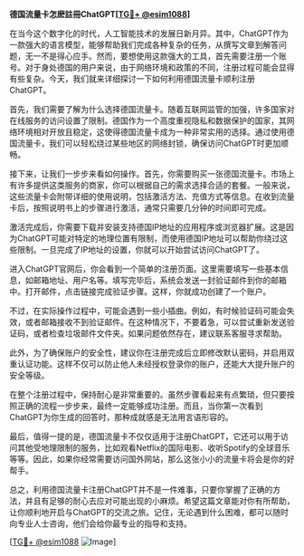 **德国流量卡怎麽註冊ChatGPT[[TG💪+ @esim1088](https://t.me/s/esim1088)]**

在当今这个数字化的时代，人工智能技术的发展日新月异。其中，ChatGPT作为一款强大的语言模型，能够帮助我们完成各种复杂的任务，从撰写文章到解答问题，无一不是得心应手。然而，要想使用这款强大的工具，首先需要注册一个账号。对于身处德国的用户来说，由于网络环境和政策的不同，注册过程可能会显得有些复杂。今天，我们就来详细探讨一下如何利用德国流量卡顺利注册ChatGPT。

首先，我们需要了解为什么选择德国流量卡。随着互联网监管的加强，许多国家对在线服务的访问设置了限制。德国作为一个高度重视隐私和数据保护的国家，其网络环境相对开放且稳定，这使得德国流量卡成为一种非常实用的选择。通过使用德国流量卡，我们可以轻松绕过某些地区的网络封锁，确保访问ChatGPT时更加顺畅。

接下来，让我们一步步来看如何操作。首先，你需要购买一张德国流量卡。市场上有许多提供这类服务的商家，你可以根据自己的需求选择合适的套餐。一般来说，这些流量卡会附带详细的使用说明，包括激活方法、充值方式等信息。在收到流量卡后，按照说明书上的步骤进行激活，通常只需要几分钟的时间即可完成。

激活完成后，你需要下载并安装支持德国IP地址的应用程序或浏览器扩展。这是因为ChatGPT可能对特定的地理位置有限制，而使用德国IP地址可以帮助你绕过这些限制。一旦完成了IP地址的设置，你就可以开始尝试访问ChatGPT了。

进入ChatGPT官网后，你会看到一个简单的注册页面。这里需要填写一些基本信息，如邮箱地址、用户名等。填写完毕后，系统会发送一封验证邮件到你的邮箱中。打开邮件，点击链接完成验证步骤。这样，你就成功创建了一个账户。

不过，在实际操作过程中，可能会遇到一些小插曲。例如，有时候验证码可能会失效，或者邮箱接收不到验证邮件。在这种情况下，不要着急，可以尝试重新发送验证码，或者检查垃圾邮件文件夹。如果问题依然存在，建议联系客服寻求帮助。

此外，为了确保账户的安全性，建议你在注册完成后立即修改默认密码，并启用双重认证功能。这样不仅可以防止他人未经授权登录你的账户，还能大大提升账户的安全等级。

在整个注册过程中，保持耐心是非常重要的。虽然步骤看起来有点繁琐，但只要按照正确的流程一步步来，最终一定能够成功注册。而且，当你第一次看到ChatGPT为你生成的回答时，那种成就感是无法用言语形容的。

最后，值得一提的是，德国流量卡不仅仅适用于注册ChatGPT，它还可以用于访问其他受地理限制的服务，比如观看Netflix的国际电影、收听Spotify的全球音乐等等。因此，如果你经常需要访问国外网站，那么这张小小的流量卡将会是你的好帮手。

总之，利用德国流量卡注册ChatGPT并不是一件难事，只要你掌握了正确的方法，并且有足够的耐心去应对可能出现的小麻烦。希望这篇文章能对你有所帮助，让你顺利地开启与ChatGPT的交流之旅。记住，无论遇到什么困难，都可以随时向专业人士咨询，他们会给你最专业的指导和支持。

[[TG💪+ @esim1088](https://t.me/s/esim1088) ![Image](https://i.postimg.cc/4NQfJmqS/Snipaste-2025-05-13-00-14-12.png)]